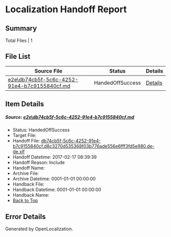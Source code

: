 # <a name='report-top'></a> Localization Handoff Report

## Summary
 Total Files | 1

## File List
 Source File | Status | Details 
 ----------- | ------ | ------- 
 [e2e\db74cb5f-5c6c-4252-91e4-b7c9155840cf.md](https://github.com/OpenLocalizationTestOrg/ol-test0/blob/966d08049f214dba4efdf4dd920412853e94e2b4/e2e/db74cb5f-5c6c-4252-91e4-b7c9155840cf.md) | HandedOffSuccess | [Details](#97766ceb03c004b07e47b007342d8bdbb8549dca5)

## Item Details
##### <a name='97766ceb03c004b07e47b007342d8bdbb8549dca5'></a> Source: [e2e\db74cb5f-5c6c-4252-91e4-b7c9155840cf.md](https://github.com/OpenLocalizationTestOrg/ol-test0/blob/966d08049f214dba4efdf4dd920412853e94e2b4/e2e/db74cb5f-5c6c-4252-91e4-b7c9155840cf.md)
* Status: HandedOffSuccess
* Target File: 
* Handoff File: [db74cb5f-5c6c-4252-91e4-b7c9155840cf.d8c3270d535368f03b776ade556e6fff3fd5e980.de-de.xlf](https://github.com/OpenLocalizationTestOrg/ol-test4-handoff/blob/31ebe686719aef79631e7993d5bb74203eeadf42/ol-handoff/OpenLocalizationTestOrg/ol-test4-dede/xinjiang/ht/db74cb5f-5c6c-4252-91e4-b7c9155840cf.d8c3270d535368f03b776ade556e6fff3fd5e980.de-de.xlf)
* Handoff Datetime: 2017-02-17 08:39:39
* Handoff Reason: Include
* Handoff Name: 
* Archive File: 
* Archive Datetime: 0001-01-01 00:00:00
* Handback File: 
* Handback Datetime: 0001-01-01 00:00:00
* Handback Name: 
* [Back to Top](#report-top)


## Error Details

Generated by OpenLocalization.
